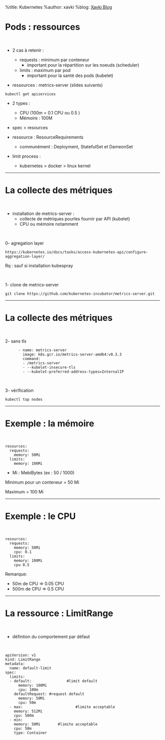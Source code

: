 %title: Kubernetes 
%author: xavki
%blog: [Xavki Blog](https://xavki.blog)

# Pods : ressources

<br>

* 2 cas à retenir :
	- requests : minimum par conteneur
		- important pour la répartition sur les noeuds (scheduler)
	- limits : maximum par pod
		- important pour la santé des pods (kubelet)

* ressources : metrics-server (slides suivants)

```
kubectl get apiservices
```

* 2 types : 
	- CPU (100m = 0.1 CPU ou 0.5 )
	- Mémoire : 100M

* spec > resources

* ressource : ResourceRequirements 
	- communément : Deployment, StatefulSet et DameonSet

* limit process :
	- kubernetes > docker > linux kernel

--------------------------------------------------------------------------------

# La collecte des métriques


<br>

* installation de metrics-server :
    - collecte de métriques pourles fournir par API (kubelet)
    - CPU ou mémoire notamment

<br>

0- agregation layer

```
https://kubernetes.io/docs/tasks/access-kubernetes-api/configure-aggregation-layer/
```

Rq : sauf si installation kubespray

<br>

1- clone de metrics-server

```
git clone https://github.com/kubernetes-incubator/metrics-server.git
```

-------------------------------------------------------------------------


# La collecte des métriques


<br>

2- sans tls

```
      - name: metrics-server
        image: k8s.gcr.io/metrics-server-amd64:v0.3.3
        command:
        - /metrics-server
        - --kubelet-insecure-tls
        - --kubelet-preferred-address-types=InternalIP
```

<br>

3- vérification

```
kubectl top nodes
```



--------------------------------------------------------------------------

# Exemple : la mémoire


<br>

```
resources:
  requests:
    memory: 50Mi
  limits:
    memory: 100Mi
```

* Mi : MebiBytes (ex : 50 / 1000)


Minimum pour un conteneur = 50 Mi

Maximum = 100 Mi


-------------------------------------------------------------------------


# Exemple : le CPU


<br>

```
resources:
  requests:
    memory: 50Mi
    cpu: 0.1
  limits:
    memory: 100Mi
    cpu 0.5
```

Remarque:
* 50m de CPU => 0.05 CPU
* 500m de CPU => 0.5 CPU

-------------------------------------------------------------------------


# La ressource : LimitRange


<br>

* défintion du comportement par défaut

<br>


```
apiVersion: v1
kind: LimitRange
metadata:
  name: default-limit
spec:
  limits:
  - default: 				#limit default
      memory: 100Mi
      cpu: 100m
    defaultRequest: #request default
      memory: 50Mi
      cpu: 50m
  - max:						#limite acceptable
    memory: 512Mi
    cpu: 500m
  - min:
    memory: 50Mi		#limite acceptable
    cpu: 50m
    type: Container
```


